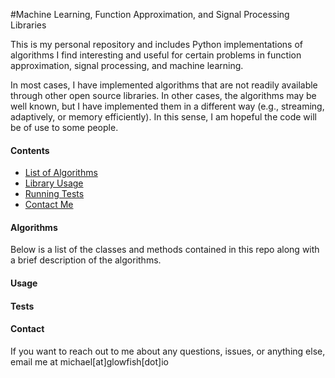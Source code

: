#Machine Learning, Function Approximation, and Signal Processing Libraries

This is my personal repository and includes Python implementations of algorithms I find interesting and useful for certain
problems in function approximation, signal processing, and machine learning.

In most cases, I have implemented algorithms that are not readily available through other open source libraries. In other
cases, the algorithms may be well known, but I have implemented them in a different way (e.g., streaming, adaptively, or
memory efficiently). In this sense, I am hopeful the code will be of use to some people.

#### Contents
* [List of Algorithms](#Algorithms)
* [Library Usage](#Usage)
* [Running Tests](#Tests)
* [Contact Me](#Contact)


#### Algorithms ####

Below is a list of the classes and methods contained in this repo along with a brief description of the algorithms.

#### Usage ####







#### Tests ####







#### Contact ####
If you want to reach out to me about any questions, issues, or anything else, email me at michael[at]glowfish[dot]io

